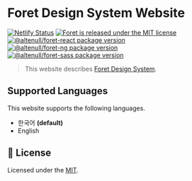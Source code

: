 # Foret Design System Website

[![Netlify Status](https://api.netlify.com/api/v1/badges/f8b5abc4-a3c9-42c3-ac26-acf8c37241a6/deploy-status)](https://app.netlify.com/sites/foretdesign/deploys)
<a href="https://github.com/altenull/foret/blob/master/LICENSE">
  <img src="https://img.shields.io/badge/license-MIT-blue.svg" alt="Foret is released under the MIT license" />
</a>
<a href="https://www.npmjs.com/package/@altenull/foret-react">
  <img src="https://img.shields.io/npm/v/@altenull/foret-react?logo=npm&logoColor=fff&label=%40altenull%2Fforet-react&color=limegreen" alt="@altenull/foret-react package version" />
</a>
<a href="https://www.npmjs.com/package/@altenull/foret-ng">
  <img src="https://img.shields.io/npm/v/@altenull/foret-ng?logo=npm&logoColor=fff&label=%40altenull%2Fforet-ng&color=limegreen" alt="@altenull/foret-ng package version" />
</a>
<a href="https://www.npmjs.com/package/@altenull/foret-sass">
  <img src="https://img.shields.io/npm/v/@altenull/foret-sass?logo=npm&logoColor=fff&label=%40altenull%2Fforet-sass&color=limegreen" alt="@altenull/foret-sass package version" />
</a>

> This website describes [Foret Design System](https://github.com/altenull/foret).

## Supported Languages

This website supports the following languages.

* 한국어 **(default)**
* English


## 📝 License

Licensed under the [MIT](./LICENSE).
